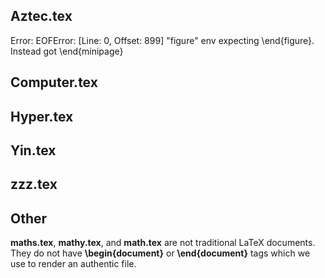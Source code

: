 ## Aztec.tex

Error: EOFError: [Line: 0, Offset: 899] "figure" env expecting \end{figure}. Instead got \end{minipage}

## Computer.tex

## Hyper.tex

## Yin.tex

## zzz.tex

## Other

**maths.tex**, **mathy.tex**, and **math.tex** are not traditional LaTeX documents. They do not have **\begin{document}** or **\end{document}** tags which we use to render an authentic file.